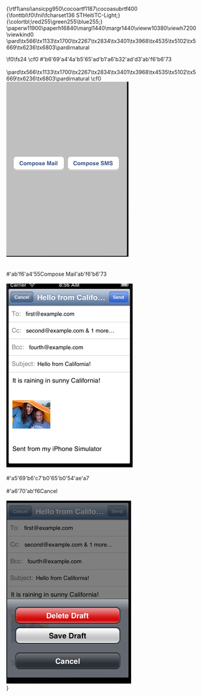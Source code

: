 {\rtf1\ansi\ansicpg950\cocoartf1187\cocoasubrtf400
{\fonttbl\f0\fnil\fcharset136 STHeitiTC-Light;}
{\colortbl;\red255\green255\blue255;}
\paperw11900\paperh16840\margl1440\margr1440\vieww10380\viewh7200\viewkind0
\pard\tx566\tx1133\tx1700\tx2267\tx2834\tx3401\tx3968\tx4535\tx5102\tx5669\tx6236\tx6803\pardirnatural

\f0\fs24 \cf0 #\'b6\'69\'a4\'4a\'b5\'65\'ad\'b1\'a6\'b32\'ad\'d3\'ab\'f6\'b6\'73<br>\
\pard\tx566\tx1133\tx1700\tx2267\tx2834\tx3401\tx3968\tx4535\tx5102\tx5669\tx6236\tx6803\pardirnatural
\cf0 <img src ="pic1.png">\
<br>\
#\'ab\'f6\'a4\'55Compose Mail\'ab\'f6\'b6\'73<br>\
<img src ="pic2.png"><br>\
#\'a5\'69\'b6\'c7\'b0\'65\'b0\'54\'ae\'a7<br>\
#\'a6\'70\'ab\'f6Cancel<br>\
<img src ="pic3.png">\
}